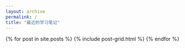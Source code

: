 ```yaml
---
layout: archive
permalink: /
title: "最近的学习笔记"
---
```


<div class="tiles">
{% for post in site.posts %}
	{% include post-grid.html %}
{% endfor %}
</div><!-- /.tiles -->
